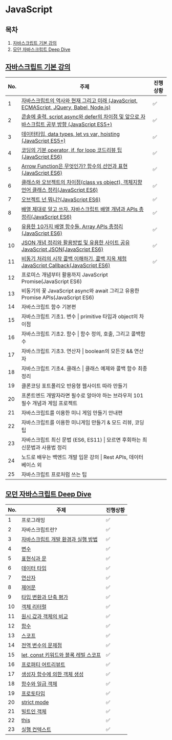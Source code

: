 # JavaScript

## 목차

1. [자바스크립트 기본 강의](#자바스크립트-기본-강의)
1. [모던 자바스크립트 Deep Dive](#모던_자바스크립트_Deep_Dive)



## [자바스크립트 기본 강의](JavaScript)

[자바스크립트 강의]: https://www.youtube.com/watch?v=wcsVjmHrUQg&amp;list=PLv2d7VI9OotTVOL4QmPfvJWPJvkmv6h-2

| No.  | 주제                                                         | 진행상황           |
| ---- | ------------------------------------------------------------ | ------------------ |
| 1    | [자바스크립트의 역사와 현재 그리고 미래 (JavaScript, ECMAScript, JQuery, Babel, Node.js)](JavaScript/1강-자바스크립트의-역사와-현재-그리고-미래.md) | :white_check_mark: |
| 2    | [콘솔에 출력, script async와 defer의 차이점 및 앞으로 자바스크립트 공부 방향 (JavaScript ES5+)](JavaScript/2강-콘솔에-출력-script-async와-defer의-차이점-및-앞으로-자바스크립트-공부-방향.md) | :white_check_mark: |
| 3    | [데이터타입, data types, let vs var, hoisting (JavaScript ES5+)](JavaScript/3강-데이터타입-data-types-let-vs-var-hoisting.md) | :white_check_mark: |
| 4    | [코딩의 기본 operator, if, for loop 코드리뷰 팁(JavaScript ES6)](JavaScript/4강-코딩의-기본-operator-if-for-loop-코드리뷰-팁.md) | :white_check_mark: |
| 5    | [Arrow Function은 무엇인가? 함수의 선언과 표현 (JavaScript ES6)](JavaScript/5강-Arrow-Function은-무엇인가-함수의-선언과-표현.md) | :white_check_mark: |
| 6    | [클래스와 오브젝트의 차이점(class vs object), 객체지향 언어 클래스 정리(JavaScript ES6)](JavaScript/6강-클래스와-오브젝트의-차이점-객체지향-언어-클래스-정리.md) | :white_check_mark: |
| 7    | [오브젝트 넌 뭐니?(JavaScript ES6)](JavaScript/7강-오브젝트-넌-뭐니.md) | :white_check_mark: |
| 8    | [배열 제대로 알고 쓰자. 자바스크립트 배열 개념과 APIs 총정리(JavaScript ES6)](JavaScript/8강-자바스크립트-배열-개념과-APIs-총정리.md) | :white_check_mark: |
| 9    | [유용한 10가지 배열 함수들. Array APIs 총정리(JavaScript ES6)](JavaScript/9강-유용한-10가지-배열-함수들.md) | :white_check_mark: |
| 10   | [JSON 개념 정리와 활용방법 및 유용한 사이트 공유 JavaScript JSON(JavaScript ES6)](JavaScript/10강-JSON-개념정리와-활용방법-및-유용한-사이트-공유.md) | :white_check_mark: |
| 11   | [비동기 처리의 시작 콜백 이해하기, 콜백 지옥 체험 JavaScript Callback(JavaScript ES6)](JavaScript/11강-비동기-처리의-시작-콜백-이해하기-콜백-지옥체험.md) | :white_check_mark: |
| 12   | 프로미스 개념부터 활용까지 JavaScript Promise(JavaScript ES6) |                    |
| 13   | 비동기의 꽃 JavaScript async와 await 그리고 유용한 Promise APIs(JavaScript ES6) |                    |
| 14   | 자바스크립트 함수 기본편                                     |                    |
| 15   | 자바스크립트 기초1. 변수 \| primitive 타입과 object의 차이점 |                    |
| 16   | 자바스크립트 기초2. 함수 \| 함수 정의, 호출, 그리고 콜백함수 |                    |
| 17   | 자바스크립트 기초3. 연산자 \| boolean의 모든것 && 연산자     |                    |
| 18   | 자바스크립트 기초4. 클래스 \| 클래스 예제와 콜백 함수 최종 정리 |                    |
| 19   | 클론코딩 포트폴리오 반응형 웹사이트 따라 만들기              |                    |
| 20   | 프론트엔드 개발자라면 필수로 알아야 하는 브라우저 101 필수 개념과 게임 프로젝트 |                    |
| 21   | 자바스크립트를 이용한 미니 게임 만들기 안내편                |                    |
| 22   | 자바스크립트를 이용한 미니게임 만들기 & 모드 리뷰, 코딩 팁   |                    |
| 23   | 자바스크립트 최신 문법 (ES6, ES11) \| 모르면 후회하는 최신문법과 사용법 정리 |                    |
| 24   | 노드로 배우는 백엔드 개발 입문 강의 \| Rest APIs, 데이터베이스 외 |                    |
| 25   | 자바스크립트 프로처럼 쓰는 팁                                |                    |





## [모던 자바스크립트 Deep Dive](DeepDive)

| No.  | 주제                                                | 진행상황           |
| ---- | --------------------------------------------------- | ------------------ |
| 1    | 프로그래밍                                          | :white_check_mark: |
| 2    | 자바스크립트란?                                     | :white_check_mark: |
| 3    | [자바스크립트 개발 환경과 실행 방법](DeepDive/03)   | :white_check_mark: |
| 4    | [변수](DeepDive/04)                                 | :white_check_mark: |
| 5    | [표현식과 문](DeepDive/05)                          | :white_check_mark: |
| 6    | [데이터 타입](DeepDive/06)                          | :white_check_mark: |
| 7    | [연산자](DeepDive/07)                               | :white_check_mark: |
| 8    | [제어문](DeepDive/08)                               | :white_check_mark: |
| 9    | [타입 변환과 단축 평가](DeepDive/09)                | :white_check_mark: |
| 10   | [객체 리터럴](DeepDive/10)                          | :white_check_mark: |
| 11   | [원시 값과 객체의 비교](DeepDive/11)                | :white_check_mark: |
| 12   | [함수](DeepDive/12)                                 | :white_check_mark: |
| 13   | [스코프](DeepDive/13)                               | :white_check_mark: |
| 14   | [전역 변수의 문제점](DeepDive/14)                   | :white_check_mark: |
| 15   | [let, const 키워드와 블록 레빌 스코프](DeepDive/15) | :white_check_mark: |
| 16   | [프로퍼티 어트리뷰트](DeepDive/16)                  | :white_check_mark: |
| 17   | [생성자 함수에 의한 객체 생성](DeepDive/17)         | :white_check_mark: |
| 18   | [함수와 일급 객체](DeepDive/18)                     | :white_check_mark: |
| 19   | [프로토타입](DeepDive/19)                           | :white_check_mark: |
| 20   | [strict mode](DeepDive/20)                          | :white_check_mark: |
| 21   | [빌트인 객체](DeepDive/21)                          | :white_check_mark: |
| 22   | [this](DeepDive/22)                                 | :white_check_mark: |
| 23   | [실행 컨텍스트](DeepDive/23)                        | :white_check_mark: |

